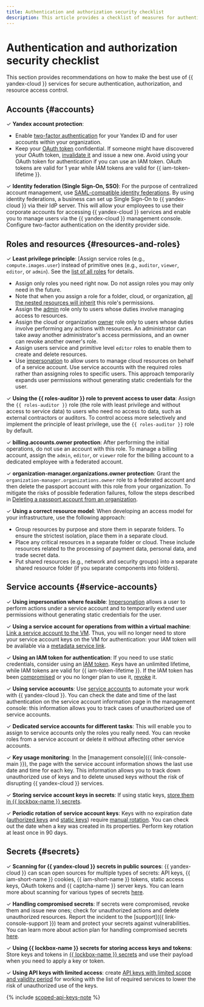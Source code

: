 ```yaml
---
title: Authentication and authorization security checklist
description: This article provides a checklist of measures for authentication, authorization, and {{ yandex-cloud }} resource access control.
---
```


# Authentication and authorization security checklist

This section provides recommendations on how to make the best use of {{ yandex-cloud }} services for secure authentication, authorization, and resource access control.

## Accounts {#accounts}

&#x2713; **Yandex account protection**:

   * Enable [two-factor authentication](https://yandex.ru/support/passport/authorization/twofa.html) for your Yandex ID and for user accounts within your organization.
   * Keep your [OAuth token](../../iam/concepts/authorization/oauth-token.md) confidential. If someone might have discovered your OAuth token, [invalidate it](https://yandex.ru/dev/oauth/doc/dg/reference/token-invalidate-docpage/) and issue a new one. Avoid using your OAuth token for authentication if you can use an IAM token. OAuth tokens are valid for 1 year while IAM tokens are valid for {{ iam-token-lifetime }}.

&#x2713; **Identity federation (Single Sign-On, SSO)**: For the purpose of centralized account management, use [SAML-compatible identity federations](../../organization/concepts/add-federation.md). By using identity federations, a business can set up Single Sign-On to {{ yandex-cloud }} via their IdP server. This will allow your employees to use their corporate accounts for accessing {{ yandex-cloud }} services and enable you to manage users via the {{ yandex-cloud }} management console. Configure two-factor authentication on the identity provider side.

## Roles and resources {#resources-and-roles}

&#x2713; **Least privilege principle**: [Assign service roles (e.g., `compute.images.user`) instead of primitive ones (e.g., `auditor`, `viewer`, `editor`, or `admin`). See the [list of all roles](../../iam/roles-reference.md) for details.

   * Assign only roles you need right now. Do not assign roles you may only need in the future.
   * Note that when you assign a role for a folder, cloud, or organization, [all the nested resources will inherit](../../iam/concepts/access-control/index.md#inheritance) this role's permissions.
   * Assign the [admin](../../iam/roles-reference.md#admin) role only to users whose duties involve managing access to resources. 
   * Assign the cloud or organization [owner](../../resource-manager/security/index.md#resource-manager-clouds-owner) role only to users whose duties involve performing any actions with resources. An administrator can take away another administrator's access permissions, and an owner can revoke another owner's role.
   * Assign users service and primitive level `editor` roles to enable them to create and delete resources.
   * Use [impersonation](../../iam/concepts/access-control/index.md#impersonation) to allow users to manage cloud resources on behalf of a service account. Use service accounts with the required roles rather than assigning roles to specific users. This approach temporarily expands user permissions without generating static credentials for the user.

&#x2713; **Using the {{ roles-auditor }} role to prevent access to user data**: Assign the `{{ roles-auditor }}` role (the role with least privilege and without access to service data) to users who need no access to data, such as external contractors or auditors. To control access more selectively and implement the principle of least privilege, use the `{{ roles-auditor }}` role by default.

&#x2713; **billing.accounts.owner protection**: After performing the initial operations, do not use an account with this role. To manage a billing account, assign the `admin`, `editor`, or `viewer` role for the billing account to a dedicated employee with a federated account.

&#x2713; **organization-manager.organizations.owner protection**: Grant the `organization-manager.organizations.owner` role to a federated account and then delete the passport account with this role from your organization. To mitigate the risks of possible federation failures, follow the steps described in [Deleting a passport account from an organization](../operations/account-deletion.md).

&#x2713; **Using a correct resource model**: When developing an access model for your infrastructure, use the following approach:

   * Group resources by purpose and store them in separate folders. To ensure the strictest isolation, place them in a separate cloud.
   * Place any critical resources in a separate folder or cloud. These include resources related to the processing of payment data, personal data, and trade secret data.
   * Put shared resources (e.g., network and security groups) into a separate shared resource folder (if you separate components into folders).

## Service accounts {#service-accounts}

&#x2713; **Using impersonation where feasible**: [Impersonation](../../iam/operations/sa/set-access-bindings.md#impersonation) allows a user to perform actions under a service account and to temporarily extend user permissions without generating static credentials for the user.

&#x2713; **Using a service account for operations from within a virtual machine**: [Link a service account to the VM](../../compute/operations/vm-connect/auth-inside-vm.md). Thus, you will no longer need to store your service account keys on the VM for authentication: your IAM token will be available via a [metadata service link](../../compute/operations/vm-connect/auth-inside-vm.md#auth-inside-vm).

&#x2713; **Using an IAM token for authentication**: If you need to use static credentials, consider using an [IAM token](../../iam/concepts/authorization/iam-token.md). Keys have an unlimited lifetime, while IAM tokens are valid for {{ iam-token-lifetime }}. If the IAM token has been [compromised](../../iam/operations/compromised-credentials.md) or you no longer plan to use it, [revoke](../../iam/operations/iam-token/revoke-iam-token.md) it.

&#x2713; **Using service accounts**: Use [service accounts](../../iam/concepts/users/service-accounts.md) to automate your work with {{ yandex-cloud }}. You can check the date and time of the last authentication on the service account information page in the management console: this information allows you to track cases of unauthorized use of service accounts.

&#x2713; **Dedicated service accounts for different tasks**: This will enable you to assign to service accounts only the roles you really need. You can revoke roles from a service account or delete it without affecting other service accounts.

&#x2713; **Key usage monitoring**: In the [management console]({{ link-console-main }}), the page with the service account information shows the last use date and time for each key. This information allows you to track down unauthorized use of keys and to delete unused keys without the risk of disrupting {{ yandex-cloud }} services.

&#x2713; **Storing service account keys in secrets**: If using static keys, [store them in {{ lockbox-name }} secrets](../../lockbox/tutorials/static-key-in-lockbox.md).

&#x2713; **Periodic rotation of service account keys**: Keys with no expiration date ([authorized keys](../../iam/concepts/authorization/key.md) and [static keys](../../iam/concepts/authorization/access-key.md)) require [manual rotation](../../iam/operations/compromised-credentials.md#key-reissue). You can check out the date when a key was created in its properties. Perform key rotation at least once in 90 days.

## Secrets {#secrets}

&#x2713; **Scanning for {{ yandex-cloud }} secrets in public sources**: {{ yandex-cloud }} can scan open sources for multiple types of secrets: API keys, {{ iam-short-name }} cookies, {{ iam-short-name }} tokens, static access keys, OAuth tokens and {{ captcha-name }} server keys. You can learn more about scanning for various types of secrets [here](../operations/search-secrets.md).

&#x2713; **Handling compromised secrets**: If secrets were compromised, revoke them and issue new ones; check for unauthorized actions and delete unauthorized resources. Report the incident to the [support]({{ link-console-support }}) team and protect your secrets against vulnerabilities. You can learn more about action plan for handling compromised secrets [here](../../iam/operations/compromised-credentials.md).

&#x2713; **Using {{ lockbox-name }} secrets for storing access keys and tokens**: Store keys and tokens in [{{ lockbox-name }} secrets](../../lockbox/tutorials/static-key-in-lockbox.md) and use their payload when you need to apply a key or token.

&#x2713; **Using API keys with limited access**: create [API keys with limited scope and validity period](../../iam/concepts/authorization/api-key.md#scoped-api-keys) for working with the list of required services to lower the risk of unauthorized use of the keys.

{% include [scoped-api-keys-note](../../_includes/iam/scoped-api-keys-note.md) %}
